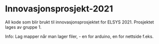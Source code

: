 # Innovasjonsprosjekt-2021

All kode som blir brukt til innovasjonsprosjektet for ELSYS 2021. Prosjektet lages av gruppe 1.

Info:
Lag mapper når man lager filer, - en for arduino, en for nettside f.eks.
